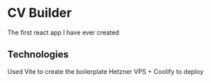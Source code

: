 # CV Builder

The first react app I have ever created

## Technologies

Used Vite to create the boilerplate 
Hetzner VPS + Coolify to deploy 
